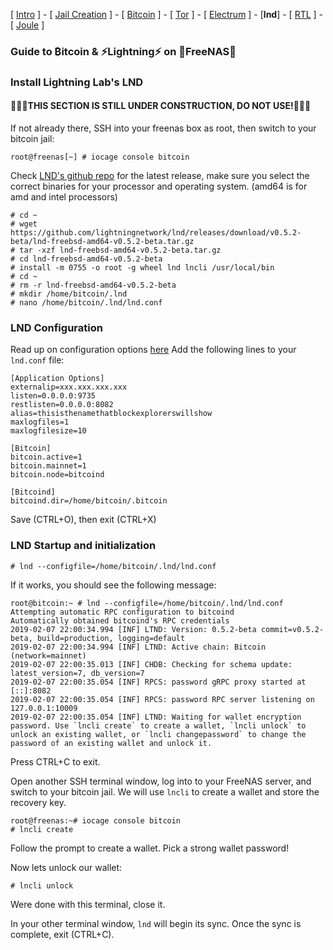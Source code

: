 [ [Intro](README.md) ] - [ [Jail Creation](freenas_1_jail_creation.md) ] - [ [Bitcoin](freenas_2_bitcoin.md) ] - [ [Tor](freenas_3_tor.md) ] - [ [Electrum](freenas_4_electrum.md) ] - [**lnd**] - [ [RTL](freenas_6_rtl.md) ] - [ [Joule](freenas_7_joule.md) ]

### Guide to ₿itcoin & ⚡Lightning️⚡ on 🦈FreeNAS🦈

### Install Lightning Lab's LND

#### 🚧🚧🚧THIS SECTION IS STILL UNDER CONSTRUCTION, DO NOT USE!🚧🚧🚧

If not already there, SSH into your freenas box as root, then switch to your bitcoin jail:
```
root@freenas[~] # iocage console bitcoin
```

Check [LND's github repo](https://github.com/lightningnetwork/lnd/releases) for the latest release, make sure you select the correct binaries for your processor and operating system. (amd64 is for amd and intel processors)
```
# cd ~
# wget https://github.com/lightningnetwork/lnd/releases/download/v0.5.2-beta/lnd-freebsd-amd64-v0.5.2-beta.tar.gz
# tar -xzf lnd-freebsd-amd64-v0.5.2-beta.tar.gz
# cd lnd-freebsd-amd64-v0.5.2-beta
# install -m 0755 -o root -g wheel lnd lncli /usr/local/bin
# cd ~
# rm -r lnd-freebsd-amd64-v0.5.2-beta
# mkdir /home/bitcoin/.lnd
# nano /home/bitcoin/.lnd/lnd.conf
```
### LND Configuration
Read up on configuration options [here](https://github.com/lightningnetwork/lnd/blob/master/sample-lnd.conf)
Add the following lines to your `lnd.conf` file:
```
[Application Options]
externalip=xxx.xxx.xxx.xxx
listen=0.0.0.0:9735
restlisten=0.0.0.0:8082
alias=thisisthenamethatblockexplorerswillshow
maxlogfiles=1
maxlogfilesize=10

[Bitcoin]
bitcoin.active=1
bitcoin.mainnet=1
bitcoin.node=bitcoind

[Bitcoind]
bitcoind.dir=/home/bitcoin/.bitcoin
```
Save (CTRL+O), then exit (CTRL+X)

### LND Startup and initialization
```
# lnd --configfile=/home/bitcoin/.lnd/lnd.conf
```
If it works, you should see the following message:
```
root@bitcoin:~ # lnd --configfile=/home/bitcoin/.lnd/lnd.conf
Attempting automatic RPC configuration to bitcoind
Automatically obtained bitcoind's RPC credentials
2019-02-07 22:00:34.994 [INF] LTND: Version: 0.5.2-beta commit=v0.5.2-beta, build=production, logging=default
2019-02-07 22:00:34.994 [INF] LTND: Active chain: Bitcoin (network=mainnet)
2019-02-07 22:00:35.013 [INF] CHDB: Checking for schema update: latest_version=7, db_version=7
2019-02-07 22:00:35.054 [INF] RPCS: password gRPC proxy started at [::]:8082
2019-02-07 22:00:35.054 [INF] RPCS: password RPC server listening on 127.0.0.1:10009
2019-02-07 22:00:35.054 [INF] LTND: Waiting for wallet encryption password. Use `lncli create` to create a wallet, `lncli unlock` to unlock an existing wallet, or `lncli changepassword` to change the password of an existing wallet and unlock it.
```
Press CTRL+C to exit.

Open another SSH terminal window, log into to your FreeNAS server, and switch to your bitcoin jail. We will use `lncli` to create a wallet and store the recovery key.
```
root@freenas:~# iocage console bitcoin
# lncli create
```
Follow the prompt to create a wallet. Pick a strong wallet password!

Now lets unlock our wallet:
```
# lncli unlock
```
Were done with this terminal, close it.

In your other terminal window, `lnd` will begin its sync. Once the sync is complete, exit (CTRL+C).
